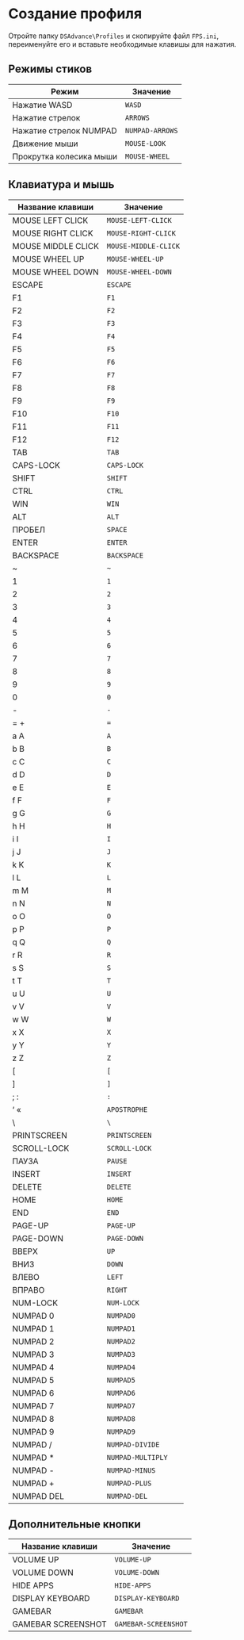 ﻿# Создание профиля
Отройте папку `DSAdvance\Profiles` и скопируйте файл `FPS.ini`, переименуйте его и вставьте необходимые клавишы для нажатия.

## Режимы стиков
Режим | Значение
------------ | -------------
Нажатие WASD | `WASD`
Нажатие стрелок | `ARROWS`
Нажатие стрелок NUMPAD | `NUMPAD-ARROWS`
Движение мыши | `MOUSE-LOOK`
Прокрутка колесика мыши | `MOUSE-WHEEL`

## Клавиатура и мышь
Название клавиши | Значение
------------ | -------------
MOUSE LEFT CLICK | `MOUSE-LEFT-CLICK`
MOUSE RIGHT CLICK | `MOUSE-RIGHT-CLICK`
MOUSE MIDDLE CLICK | `MOUSE-MIDDLE-CLICK`
MOUSE WHEEL UP | `MOUSE-WHEEL-UP`
MOUSE WHEEL DOWN | `MOUSE-WHEEL-DOWN`
ESCAPE | `ESCAPE`
F1 | `F1`
F2 | `F2`
F3 | `F3`
F4 | `F4`
F5 | `F5`
F6 | `F6`
F7 | `F7`
F8 | `F8`
F9 | `F9`
F10 | `F10`
F11 | `F11`
F12 | `F12`
TAB | `TAB`
CAPS-LOCK | `CAPS-LOCK`
SHIFT | `SHIFT`
CTRL | `CTRL`
WIN | `WIN`
ALT | `ALT`
ПРОБЕЛ | `SPACE`
ENTER | `ENTER`
BACKSPACE | `BACKSPACE`
~ | `~`
1 | `1`
2 | `2`
3 | `3`
4 | `4`
5 | `5`
6 | `6`
7 | `7`
8 | `8`
9 | `9`
0 | `0`
\- | `-`
= + | `=`
a A | `A`
b B | `B`
c C | `C`
d D | `D`
e E | `E`
f F | `F`
g G | `G`
h H | `H`
i I | `I`
j J | `J`
k K | `K`
l L | `L`
m M | `M`
n N | `N`
o O | `O`
p P | `P`
q Q | `Q`
r R | `R`
s S | `S`
t T | `T`
u U | `U`
v V | `V`
w W | `W`
x X | `X`
y Y | `Y`
z Z | `Z`
[ | `[`
] | `]`
; : | `:`
‘ « | `APOSTROPHE`
\ | `\`
PRINTSCREEN | `PRINTSCREEN`
SCROLL-LOCK | `SCROLL-LOCK`
ПАУЗА | `PAUSE`
INSERT | `INSERT`
DELETE | `DELETE`
HOME | `HOME`
END | `END`
PAGE-UP | `PAGE-UP`
PAGE-DOWN | `PAGE-DOWN`
ВВЕРХ | `UP`
ВНИЗ | `DOWN`
ВЛЕВО | `LEFT`
ВПРАВО | `RIGHT`
NUM-LOCK | `NUM-LOCK`
NUMPAD 0 | `NUMPAD0`
NUMPAD 1 | `NUMPAD1`
NUMPAD 2 | `NUMPAD2`
NUMPAD 3 | `NUMPAD3`
NUMPAD 4 | `NUMPAD4`
NUMPAD 5 | `NUMPAD5`
NUMPAD 6 | `NUMPAD6`
NUMPAD 7 | `NUMPAD7`
NUMPAD 8 | `NUMPAD8`
NUMPAD 9 | `NUMPAD9`
NUMPAD / | `NUMPAD-DIVIDE`
NUMPAD \* | `NUMPAD-MULTIPLY`
NUMPAD - | `NUMPAD-MINUS`
NUMPAD + | `NUMPAD-PLUS`
NUMPAD DEL | `NUMPAD-DEL`

## Дополнительные кнопки
Название клавиши | Значение
------------ | -------------
VOLUME UP | `VOLUME-UP`
VOLUME DOWN | `VOLUME-DOWN`
HIDE APPS | `HIDE-APPS`
DISPLAY KEYBOARD | `DISPLAY-KEYBOARD`
GAMEBAR | `GAMEBAR`
GAMEBAR SCREENSHOT | `GAMEBAR-SCREENSHOT`